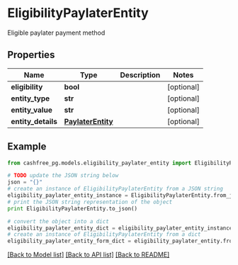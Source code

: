# EligibilityPaylaterEntity

Eligible paylater payment method

## Properties
Name | Type | Description | Notes
------------ | ------------- | ------------- | -------------
**eligibility** | **bool** |  | [optional] 
**entity_type** | **str** |  | [optional] 
**entity_value** | **str** |  | [optional] 
**entity_details** | [**PaylaterEntity**](PaylaterEntity.md) |  | [optional] 

## Example

```python
from cashfree_pg.models.eligibility_paylater_entity import EligibilityPaylaterEntity

# TODO update the JSON string below
json = "{}"
# create an instance of EligibilityPaylaterEntity from a JSON string
eligibility_paylater_entity_instance = EligibilityPaylaterEntity.from_json(json)
# print the JSON string representation of the object
print EligibilityPaylaterEntity.to_json()

# convert the object into a dict
eligibility_paylater_entity_dict = eligibility_paylater_entity_instance.to_dict()
# create an instance of EligibilityPaylaterEntity from a dict
eligibility_paylater_entity_form_dict = eligibility_paylater_entity.from_dict(eligibility_paylater_entity_dict)
```
[[Back to Model list]](../README.md#documentation-for-models) [[Back to API list]](../README.md#documentation-for-api-endpoints) [[Back to README]](../README.md)


